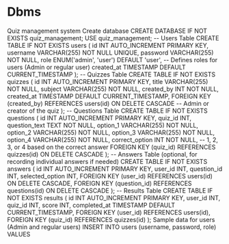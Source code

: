 # Dbms
Quiz management system
Create database 
CREATE DATABASE IF NOT EXISTS quiz_management; 
USE quiz_management; 
-- Users Table 
CREATE TABLE IF NOT EXISTS users ( id INT 
AUTO_INCREMENT PRIMARY KEY, username 
VARCHAR(255) NOT NULL UNIQUE, password 
VARCHAR(255) NOT NULL, 
 role ENUM('admin', 'user') DEFAULT 'user', -- Defines roles for users (Admin or regular 
user) 
 created_at TIMESTAMP DEFAULT CURRENT_TIMESTAMP 
); 
-- Quizzes Table 
CREATE TABLE IF NOT EXISTS quizzes ( id 
INT AUTO_INCREMENT PRIMARY KEY, 
title VARCHAR(255) NOT NULL, subject 
VARCHAR(255) NOT NULL, created_by INT 
NOT NULL, 
 created_at TIMESTAMP DEFAULT CURRENT_TIMESTAMP, 
 FOREIGN KEY (created_by) REFERENCES users(id) ON DELETE CASCADE --
Admin or creator of the quiz 
);
-- Questions Table 
CREATE TABLE IF NOT EXISTS questions ( id 
INT AUTO_INCREMENT PRIMARY KEY, 
 quiz_id INT, question_text TEXT 
NOT NULL, option_1 VARCHAR(255) 
NOT NULL, option_2 VARCHAR(255) 
NOT NULL, option_3 VARCHAR(255) 
NOT NULL, option_4 VARCHAR(255) 
NOT NULL, 
 correct_option INT NOT NULL, -- 1, 2, 3, or 4 based on the correct answer 
 FOREIGN KEY (quiz_id) REFERENCES quizzes(id) ON DELETE CASCADE 
); 
-- Answers Table (optional, for recording individual answers if needed) 
CREATE TABLE IF NOT EXISTS answers ( id INT 
AUTO_INCREMENT PRIMARY KEY, user_id INT, question_id 
INT, selected_option INT, 
 FOREIGN KEY (user_id) REFERENCES users(id) ON DELETE CASCADE, 
 FOREIGN KEY (question_id) REFERENCES questions(id) ON DELETE CASCADE 
); 
-- Results Table 
CREATE TABLE IF NOT EXISTS results ( id 
INT AUTO_INCREMENT PRIMARY KEY, 
user_id INT, quiz_id INT, score INT, 
 completed_at TIMESTAMP DEFAULT CURRENT_TIMESTAMP, 
 FOREIGN KEY (user_id) REFERENCES users(id), 
 FOREIGN KEY (quiz_id) REFERENCES quizzes(id) 
);
Sample data for users (Admin and regular users) 
INSERT INTO users (username, password, role) VALUES